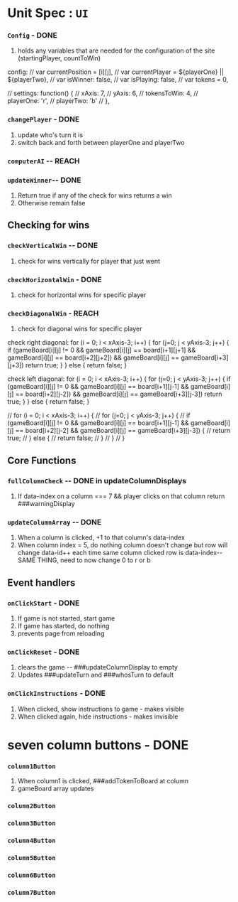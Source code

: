 # Unit Spec : `UI`

### `Config` - DONE
1. holds any variables that are needed for the configuration of the site (startingPlayer, countToWin)

  config:
  // var currentPosition = [i][j],
  // var currentPlayer = ${playerOne} || ${playerTwo},
  // var isWinner: false,
  // var isPlaying: false,
  // var tokens = 0,

  // settings: function() {
  //   xAxis: 7,
  //   yAxis: 6,
  //   tokensToWin: 4,
  //   playerOne: 'r',
  //   playerTwo: 'b'
  // },

### `changePlayer` - DONE
1. update who's turn it is
2. switch back and forth between playerOne and playerTwo

### `computerAI` -- REACH

  <!-- ### `updateTurn` - JS code
  1. Default starts with playerOne
  2. if !playerOne, then playerTwo -->

### `updateWinner`-- DONE
1. Return true if any of the check for wins returns a win
2. Otherwise remain false

## Checking for wins

### `checkVerticalWin` -- DONE
1. check for wins vertically for player that just went


### `checkHorizontalWin` - DONE
1. check for horizontal wins for specific player

### `checkDiagonalWin` - REACH
1. check for diagonal wins for specific player

check right diagonal:
for (i = 0; i < xAxis-3; i++) {
  for (j=0; j < yAxis-3; j++) {
    if (gameBoard[i][j] != 0 && gameBoard[i][j] == board[i+1][j+1] && gameBoard[i][j] == board[i+2][j+2]) && gameBoard[i][j] == gameBoard[i+3][j+3])
    return true;
  }
} else {
  return false;
}

check left diagonal:
for (i = 0; i < xAxis-3; i++) {
  for (j=0; j < yAxis-3; j++) {
    if (gameBoard[i][j] != 0 && gameBoard[i][j] == board[i+1][j-1] && gameBoard[i][j] == board[i+2][j-2]) && gameBoard[i][j] == gameBoard[i+3][j-3])
    return true;
  }
} else {
  return false;
}

// for (i = 0; i < xAxis-3; i++) {
//   for (j=0; j < yAxis-3; j++) {
//     if (gameBoard[i][j] != 0 && gameBoard[i][j] == board[i+1][j-1] && gameBoard[i][j] == board[i+2][j-2] && gameBoard[i][j] == gameBoard[i+3][j-3]) {
//       return true;
//     } else {
//       return false;
//       }
//   }
// }

## Core Functions

### `fullColumnCheck` -- DONE in updateColumnDisplays
1. If data-index on a column === 7 && player clicks on that column
return ###warningDisplay

### `updateColumnArray` -- DONE
1. When a column is clicked, +1 to that column's data-index
2. When column index = 5, do nothing
column doesn't change but row will change
data-id++ each time same column clicked
row is data-index-- SAME THING,
need to now change 0 to r or b


## Event handlers

### `onClickStart` - DONE
1. If game is not started,
    start game
2. If game has started, do nothing
3. prevents page from reloading


### `onClickReset` - DONE
1. clears the game -- ###updateColumnDisplay to empty
2. Updates ###updateTurn and ###whosTurn to default

### `onClickInstructions` - DONE
1. When clicked, show instructions to game - makes visible
2. When clicked again, hide instructions - makes invisible

# seven column buttons - DONE
### `column1Button`
1. When column1 is clicked, ###addTokenToBoard at column
2. gameBoard array updates
### `column2Button`
### `column3Button`
### `column4Button`
### `column5Button`
### `column6Button`
### `column7Button`
